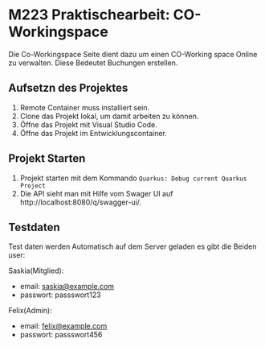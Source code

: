 # M223 Praktischearbeit: CO-Workingspace

Die Co-Workingspace Seite dient dazu um einen CO-Working space Online zu verwalten. Diese Bedeutet Buchungen erstellen.

## Aufsetzn des Projektes

1. Remote Container muss installiert sein.
1. Clone das Projekt lokal, um damit arbeiten zu können.
1. Öffne das Projekt mit Visual Studio Code.
1. Öffne das Projekt im Entwicklungscontainer.


## Projekt Starten

1. Projekt starten mit dem Kommando `Quarkus: Debug current Quarkus Project`
1. Die API sieht man mit Hilfe vom Swager UI auf http://localhost:8080/q/swagger-ui/.


##  Testdaten

Test daten werden Automatisch auf dem Server geladen es gibt die Beiden user:

Saskia(Mitglied):
- email: saskia@example.com
- passwort: passswort123

Felix(Admin):
- email: felix@example.com
- passwort: passswort456